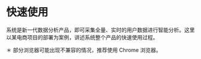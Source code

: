 # 快速使用

系统是新一代数据分析产品，即可采集全量、实时的用户数据进行智能分析。这里以某电商项目的部署为案例，讲述系统整个产品的快速使用过程。

＊ 部分浏览器可能出现不兼容的情况，推荐使用 Chrome 浏览器。